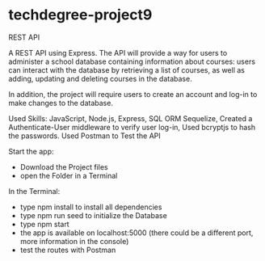 # techdegree-project9
 REST API

A REST API using Express.
The API will provide a way for users to administer a school database containing information about courses: users can interact with the database by retrieving a list of courses, as well as adding, updating and deleting courses in the database.

In addition, the project will require users to create an account and log-in to make changes to the database.

Used Skills: JavaScript, Node.js, Express, SQL ORM Sequelize, Created a Authenticate-User middleware to verify user log-in, Used bcryptjs to hash the passwords. Used Postman to Test the API

Start the app:

+ Download the Project files
+ open the Folder in a Terminal

In the Terminal:
+ type npm install to install all dependencies
+ type npm run seed to initialize the Database
+ type npm start
+ the app is available on localhost:5000 (there could be a different port, more information in the console)
+ test the routes with Postman 